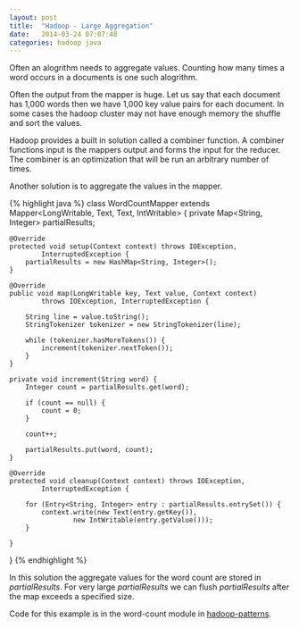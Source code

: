 ```yaml
---
layout: post
title:  "Hadoop - Large Aggregation"
date:   2014-03-24 07:07:48
categories: hadoop java
---
```


Often an alogrithm needs to aggregate values.  Counting how many times a word occurs in a documents is one such alogrithm.  

Often the output from the mapper is huge. Let us say that each document has 1,000 words then we have 1,000 key value pairs for each document.  In some cases the hadoop cluster may not have enough memory the shuffle and  sort the values.

Hadoop provides a built in solution called a combiner function.  A combiner functions input is the mappers output and forms the input for the reducer.  The combiner is an optimization that will be run an arbitrary number of times.

Another solution is to aggregate the values in the mapper.

{% highlight java %}
class WordCountMapper extends Mapper<LongWritable, Text, Text, IntWritable> {
    private Map<String, Integer> partialResults;

    @Override
    protected void setup(Context context) throws IOException,
            InterruptedException {
        partialResults = new HashMap<String, Integer>();
    }

    @Override
    public void map(LongWritable key, Text value, Context context)
            throws IOException, InterruptedException {

        String line = value.toString();
        StringTokenizer tokenizer = new StringTokenizer(line);

        while (tokenizer.hasMoreTokens()) {
            increment(tokenizer.nextToken());
        }
    }

    private void increment(String word) {
        Integer count = partialResults.get(word);

        if (count == null) {
            count = 0;
        }

        count++;

        partialResults.put(word, count);
    }

    @Override
    protected void cleanup(Context context) throws IOException,
            InterruptedException {

        for (Entry<String, Integer> entry : partialResults.entrySet()) {
            context.write(new Text(entry.getKey()),
                    new IntWritable(entry.getValue()));
        }

    }
}
{% endhighlight %}

In this solution the aggregate values for the word count are stored in *partialResults*.  For very large *partialResults* we can flush *partialResults* after the map exceeds a specified size.

Code for this example is in the word-count module in [hadoop-patterns](https://github.com/jesg/hadoop-patterns).

